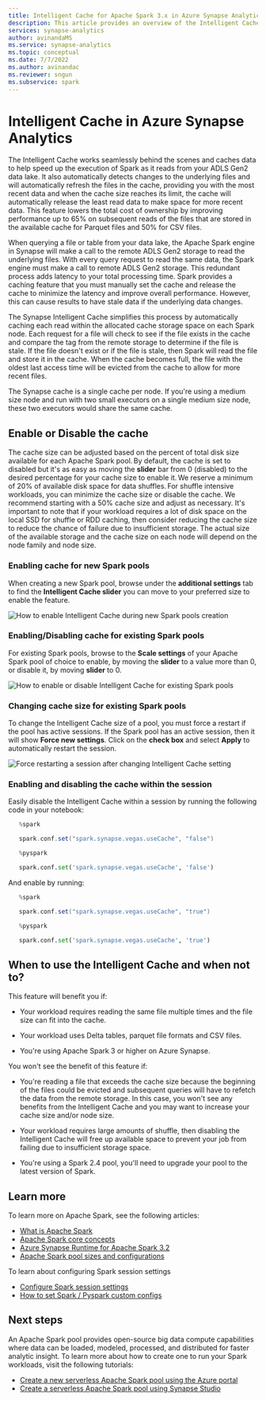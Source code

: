 ```yaml
---
title: Intelligent Cache for Apache Spark 3.x in Azure Synapse Analytics 
description: This article provides an overview of the Intelligent Cache feature in Azure Synapse Analytics.
services: synapse-analytics
author: avinandaMS
ms.service: synapse-analytics
ms.topic: conceptual
ms.date: 7/7/2022
ms.author: avinandac
ms.reviewer: sngun 
ms.subservice: spark
---
```


# Intelligent Cache in Azure Synapse Analytics

The Intelligent Cache works seamlessly behind the scenes and caches data to help speed up the execution of Spark as it reads from your ADLS Gen2 data lake. It also automatically detects changes to the underlying files and will automatically refresh the files in the cache, providing you with the most recent data and when the cache size reaches its limit, the cache will automatically release the least read data to make space for more recent data. This feature lowers the total cost of ownership by improving performance up to 65% on subsequent reads of the files that are stored in the available cache for Parquet files and 50% for CSV files. 

When querying a file or table from your data lake, the Apache Spark engine in Synapse will make a call to the remote ADLS Gen2 storage to read the underlying files. With every query request to read the same data, the Spark engine must make a call to remote ADLS Gen2 storage. This redundant process adds latency to your total processing time. Spark provides a caching feature that you must manually set the cache and release the cache to minimize the latency and improve overall performance. However, this can cause results to have stale data if the underlying data changes. 

The Synapse Intelligent Cache simplifies this process by automatically caching each read within the allocated cache storage space on each Spark node. Each request for a file will check to see if the file exists in the cache and compare the tag from the remote storage to determine if the file is stale. If the file doesn't exist or if the file is stale, then Spark will read the file and store it in the cache. When the cache becomes full, the file with the oldest last access time will be evicted from the cache to allow for more recent files. 

The Synapse cache is a single cache per node. If you're using a medium size node and run with two small executors on a single medium size node, these two executors would share the same cache. 

## Enable or Disable the cache

The cache size can be adjusted based on the percent of total disk size available for each Apache Spark pool. By default, the cache is set to disabled but it's as easy as moving the **slider** bar from 0 (disabled) to the desired percentage for your cache size to enable it. We reserve a minimum of 20% of available disk space for data shuffles. For shuffle intensive workloads, you can minimize the cache size or disable the cache. We recommend starting with a 50% cache size and adjust as necessary. It's important to note that if your workload requires a lot of disk space on the local SSD for shuffle or RDD caching, then consider reducing the cache size to reduce the chance of failure due to insufficient storage. The actual size of the available storage and the cache size on each node will depend on the node family and node size.


### Enabling cache for new Spark pools

When creating a new Spark pool, browse under the **additional settings** tab to find the **Intelligent Cache slider** you can move to your preferred size to enable the feature. 

![How to enable Intelligent Cache during new Spark pools creation](./media/apache-spark-intelligent-cache-concept/inteligent-cache-creation-config.png)



### Enabling/Disabling cache for existing Spark pools

For existing Spark pools, browse to the **Scale settings** of your Apache Spark pool of choice to enable, by moving the **slider** to a value more than 0, or disable it, by moving **slider** to 0.

![How to enable or disable Intelligent Cache for existing Spark pools](./media/apache-spark-intelligent-cache-concept/inteligent-cache-setting-config.png)


### Changing cache size for existing Spark pools

To change the Intelligent Cache size of a pool, you must force a restart if the pool has active sessions. If the Spark pool has an active session, then it will show **Force new settings**.  Click on the **check box** and select **Apply** to automatically restart the session. 

![Force restarting a session after changing Intelligent Cache setting](./media/apache-spark-intelligent-cache-concept/inteligent-cache-change-size.png)



### Enabling and disabling the cache within the session

Easily disable the Intelligent Cache within a session by running the following code in your notebook: 
```scala
   %spark 

   spark.conf.set("spark.synapse.vegas.useCache", "false") 
```

```python
   %pyspark 

   spark.conf.set('spark.synapse.vegas.useCache', 'false') 
```

And enable by running:  
```scala
   %spark 

   spark.conf.set("spark.synapse.vegas.useCache", "true") 
```

```python
   %pyspark 

   spark.conf.set('spark.synapse.vegas.useCache', 'true') 
```


## When to use the Intelligent Cache and when not to? 

This feature will benefit you if:
* Your workload requires reading the same file multiple times and the file size can fit into the cache. 

* Your workload uses Delta tables, parquet file formats and CSV files. 

* You're using Apache Spark 3 or higher on Azure Synapse. 


You won't see the benefit of this feature if:
* You're reading a file that exceeds the cache size because the beginning of the files could be evicted and subsequent queries will have to refetch the data from the remote storage. In this case, you won't see any benefits from the Intelligent Cache and you may want to increase your cache size and/or node size.  

* Your workload requires large amounts of shuffle, then disabling the Intelligent Cache will free up available space to prevent your job from failing due to insufficient storage space.  

* You're using a Spark 2.4 pool, you'll need to upgrade your pool to the latest version of Spark. 


## Learn more
To learn more on Apache Spark, see the following articles:
  - [What is Apache Spark](./spark/../apache-spark-concepts.md)
  - [Apache Spark core concepts](./spark/../apache-spark-concepts.md)
  - [Azure Synapse Runtime for Apache Spark 3.2](./spark/../apache-spark-32-runtime.md)
  - [Apache Spark pool sizes and configurations](./spark/../apache-spark-pool-configurations.md)

To learn about configuring Spark session settings
  - [Configure Spark session settings](./spark/../apache-spark-development-using-notebooks.md)
  - [How to set Spark / Pyspark custom configs](https://techcommunity.microsoft.com/t5/azure-synapse-analytics-blog/how-to-set-spark-pyspark-custom-configs-in-synapse-workspace/ba-p/2114434)



## Next steps
An Apache Spark pool provides open-source big data compute capabilities where data can be loaded, modeled, processed, and distributed for faster analytic insight. To learn more about how to create one to run your Spark workloads, visit the following tutorials:
  - [Create a new serverless Apache Spark pool using the Azure portal](./spark/../../quickstart-create-apache-spark-pool-portal.md)
  - [Create a serverless Apache Spark pool using Synapse Studio](./spark/../../quickstart-create-apache-spark-pool-studio.md)



